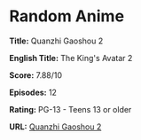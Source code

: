 # Random Anime

**Title:** Quanzhi Gaoshou 2

**English Title:** The King's Avatar 2

**Score:** 7.88/10

**Episodes:** 12

**Rating:** PG-13 - Teens 13 or older

**URL:** [Quanzhi Gaoshou 2](https://myanimelist.net/anime/37932/Quanzhi_Gaoshou_2)